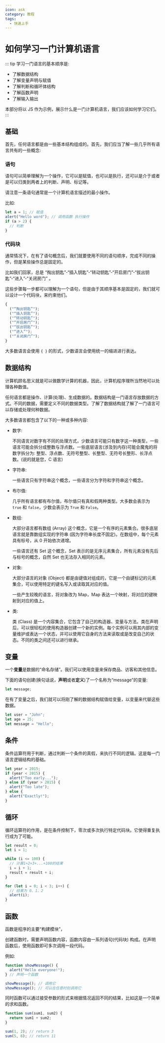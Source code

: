 ```yaml
---
icon: ask
category: 教程
tags:
  - 快速上手
---
```


# 如何学习一门计算机语言

::: tip
学习一门语言的基本顺序是:

- 了解数据结构
- 了解变量声明与赋值
- 了解判断和循环体结构
- 了解函数声明
- 了解输入输出

本部分将以 JS 作为示例，展示什么是一门计算机语言，我们应该如何学习它们。
:::

## 基础

首先，任何语言都是由一些基本结构组成的。首先，我们应当了解一些几乎所有语言共有的一些概念:

### 语句

语句可以简单理解为一个操作，它可以是赋值，也可以是执行，还可以是介于或者是可以归类到两者上的判断、声明、标记等。

请注意一条语句通常是一个计算机语言描述的最小操作。

比如:

```js
let a = 1; // 赋值
alert("Hello word"); // 调用函数 执行操作
if (a > 2) {
  // 判断
}
```

### 代码块

通常情况下，在有了语句概念后，我们就要使用不同的语句顺序，完成不同的操作，但是某些操作总是固定的。

比如我们回家，总是 “掏出钥匙”-“插入钥匙”-“转动钥匙”-“开启房门”-“拔出钥匙”-“进入”-“关闭房门” 。

这些步骤每一步都可以理解为一个语句，但是由于其顺序基本是固定的，我们就可以设计一个代码块，来约束他们。

```js
{
  ("“掏出钥匙”");
  ("“插入钥匙”");
  ("“转动钥匙”");
  ("“开启房门”");
  ("“拔出钥匙”");
  ("“进入”");
  ("“关闭房门”");
}
```

大多数语言会使用 `{ }` 的形式，少数语言会使用统一的缩进进行表达。

## 数据结构

计算机顾名思义就是可以做数学计算的机器，因此，计算机程序理所当然地可以处理各种数值。

任何语言都是操作、计算(处理)、生成数据的。数据结构是一门语言存放数据的方式。不同的数据，需要定义不同的数据类型。了解了数据结构就了解了一门语言可以存储或处理何种数据。

大多数语言都包含了以下的一种或多种内容:

- 数字:

  不同语言对数字有不同的处理方式，少数语言可能只有数字这一种类型，一些语言可能会拆分成整数与浮点数。一些底层语言(涉及到内存)可能会魔鬼的将数字拆分为: 整型、浮点数、无符号整型、长整型、无符号长整形、长浮点数。(说的就是您，C 语言)

- 字符串:

  一些语言只有字符串这个概念，一些语言分为字符和字符串这个概念。

- 布尔值:

  几乎所有语言都有布尔值，布尔值只有真和假两种类型。大多数会表示为 `true` 和 `false`，少数会表示为 `True` 和 `False`。

- 数组:

  大部分语言都有数组 (Array) 这个概念，它是一个有序的元素集合。很多底层语言就是靠数组实现的字符串 (因为字符串长度不固定)。在数组中，每个元素具有标号，从 0 开始依次递增。

  一些语言还有 Set 这个概念，Set 表示的是无序元素集合，所有元素没有先后与标号的概念，自然 Set 也无法存入相同的元素。

- 对象:

  大部分语言的对象 (Object) 都是由键值对组成的，它是一个由键标记的元素集合，可以使用特定的键名写入或读取其对应的值。

  一些产生较晚的语言，将对象改为 Map，Map 表达一个映射，将对应的键映射到对应的值上。

- 类:

  类 (Class) 是一个内容集合，它包含了自己的构造器、变量与方法。类在声明后，可以很轻松的使用构造器创建一个新的实例。每个实例可以用其内部的变量维护或表达一个状态，并可以使用它自身的方法来读取或是改变自己的状态。不同的类之间还可以进行继承。

## 变量

一个**变量**是数据的“命名存储”。我们可以使用变量来保存商品、访客和其他信息。

下面的语句创建(换句话说，**声明**或者**定义**)了一个名称为“message”的变量:

```js
let message;
```

在有了变量之后，我们就可以将刚了解的数据结构赋值给变量，以变量来代替这些数据。

```js
let user = "John";
let age = 25;
let message = "Hello";
```

## 条件

条件运算符用于判断，通过判断一个条件的真假，来执行不同的逻辑。这是每一门语言逻辑结构的基础。

```js
let year = 2015;
if (year < 2015) {
  alert("Too early...");
} else if (year > 2015) {
  alert("Too late");
} else {
  alert("Exactly!");
}
```

## 循环

循环运算符的作用，是在条件控制下，零次或多次执行特定代码块。它使得重复执行成为了可能。

```js
let result = 0;
let i = 1;

while (i <= 100) {
  // 计算1+2+3+...+100的结果
  i = i + 1;
  result = result + i;
}
```

```js
for (let i = 0; i < 3; i++) {
  // 结果为 0、1、2
  alert(i);
}
```

## 函数

函数是程序的主要“构建模块”，

创建函数时，需要声明函数内容，函数内容由一系列语句(代码块) 构成。在声明函数后，使用函数即可多次调用一段代码。

例如:

```js
function showMessage() {
  alert("Hello everyone!");
} // 声明一个函数

showMessage(); // 调用它
showMessage(); // 可以在任意时刻调用它
```

同时函数可以通过接受参数的形式来根据情况返回不同的结果，比如这是一个简单的求和函数。

```js
function sum(sum1, sum2) {
  return sum1 + sum2;
}

sum(1, 2); // return 3
sum(5, 6); // return 11
```
